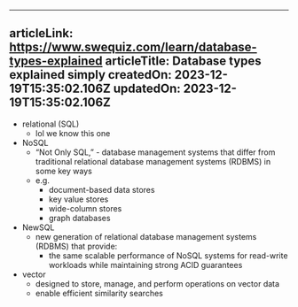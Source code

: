 -----------------------
articleLink: https://www.swequiz.com/learn/database-types-explained
articleTitle: Database types explained simply
createdOn: 2023-12-19T15:35:02.106Z
updatedOn: 2023-12-19T15:35:02.106Z
-----------------------

- relational (SQL)
  - lol we know this one
- NoSQL
  - “Not Only SQL,” - database management systems that differ from traditional relational database management systems (RDBMS) in some key ways
  - e.g.
    - document-based data stores
    - key value stores
    - wide-column stores
    - graph databases
- NewSQL
  - new generation of relational database management systems (RDBMS) that provide:
    - the same scalable performance of NoSQL systems for read-write workloads while maintaining strong ACID guarantees
- vector
  - designed to store, manage, and perform operations on vector data
  - enable efficient similarity searches